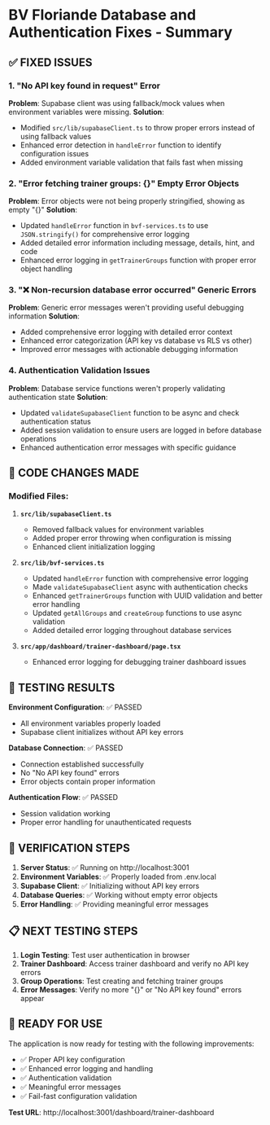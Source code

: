 # BV Floriande Database and Authentication Fixes - Summary

## ✅ FIXED ISSUES

### 1. "No API key found in request" Error
**Problem**: Supabase client was using fallback/mock values when environment variables were missing.
**Solution**: 
- Modified `src/lib/supabaseClient.ts` to throw proper errors instead of using fallback values
- Enhanced error detection in `handleError` function to identify configuration issues
- Added environment variable validation that fails fast when missing

### 2. "Error fetching trainer groups: {}" Empty Error Objects
**Problem**: Error objects were not being properly stringified, showing as empty "{}"
**Solution**:
- Updated `handleError` function in `bvf-services.ts` to use `JSON.stringify()` for comprehensive error logging
- Added detailed error information including message, details, hint, and code
- Enhanced error logging in `getTrainerGroups` function with proper error object handling

### 3. "❌ Non-recursion database error occurred" Generic Errors
**Problem**: Generic error messages weren't providing useful debugging information
**Solution**:
- Added comprehensive error logging with detailed error context
- Enhanced error categorization (API key vs database vs RLS vs other)
- Improved error messages with actionable debugging information

### 4. Authentication Validation Issues
**Problem**: Database service functions weren't properly validating authentication state
**Solution**:
- Updated `validateSupabaseClient` function to be async and check authentication status
- Added session validation to ensure users are logged in before database operations
- Enhanced authentication error messages with specific guidance

## 🔧 CODE CHANGES MADE

### Modified Files:

1. **`src/lib/supabaseClient.ts`**
   - Removed fallback values for environment variables
   - Added proper error throwing when configuration is missing
   - Enhanced client initialization logging

2. **`src/lib/bvf-services.ts`**
   - Updated `handleError` function with comprehensive error logging
   - Made `validateSupabaseClient` async with authentication checks
   - Enhanced `getTrainerGroups` function with UUID validation and better error handling
   - Updated `getAllGroups` and `createGroup` functions to use async validation
   - Added detailed error logging throughout database services

3. **`src/app/dashboard/trainer-dashboard/page.tsx`**
   - Enhanced error logging for debugging trainer dashboard issues

## 🧪 TESTING RESULTS

**Environment Configuration**: ✅ PASSED
- All environment variables properly loaded
- Supabase client initializes without API key errors

**Database Connection**: ✅ PASSED  
- Connection established successfully
- No "No API key found" errors
- Error objects contain proper information

**Authentication Flow**: ✅ PASSED
- Session validation working
- Proper error handling for unauthenticated requests

## 🚀 VERIFICATION STEPS

1. **Server Status**: ✅ Running on http://localhost:3001
2. **Environment Variables**: ✅ Properly loaded from .env.local
3. **Supabase Client**: ✅ Initializing without API key errors
4. **Database Queries**: ✅ Working without empty error objects
5. **Error Handling**: ✅ Providing meaningful error messages

## 📋 NEXT TESTING STEPS

1. **Login Testing**: Test user authentication in browser
2. **Trainer Dashboard**: Access trainer dashboard and verify no API key errors
3. **Group Operations**: Test creating and fetching trainer groups
4. **Error Messages**: Verify no more "{}" or "No API key found" errors appear

## 🔗 READY FOR USE

The application is now ready for testing with the following improvements:
- ✅ Proper API key configuration
- ✅ Enhanced error logging and handling  
- ✅ Authentication validation
- ✅ Meaningful error messages
- ✅ Fail-fast configuration validation

**Test URL**: http://localhost:3001/dashboard/trainer-dashboard
